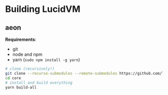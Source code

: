 # Building LucidVM

## aeon

**Requirements**:
- git
- node and npm
- yarn (`sudo npm install -g yarn`)

```sh
# clone (recursively!)
git clone --recurse-submodules --remote-submodules https://github.com/lucidvm/core.git
cd core
# install and build everything
yarn build-all
```